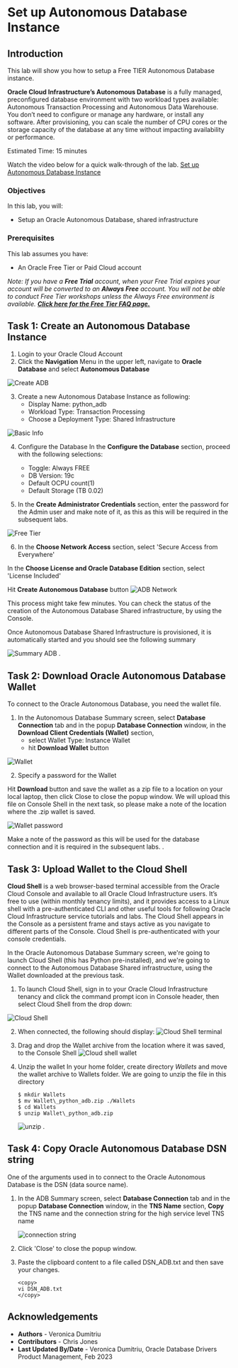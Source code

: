 # Set up Autonomous Database Instance

## Introduction

This lab will show you how to setup a Free TIER Autonomous Database  instance.

**Oracle Cloud Infrastructure’s Autonomous Database** is a fully managed, preconfigured database environment with two workload types available: Autonomous Transaction Processing and Autonomous Data Warehouse. You don’t need to configure or manage any hardware, or install any software. After provisioning, you can scale the number of CPU cores or the storage capacity of the database at any time without impacting availability or performance.

Estimated Time: 15 minutes

Watch the video below for a quick walk-through of the lab.
[Set up Autonomous Database Instance](videohub:1_dwsfp4a3)

### Objectives

In this lab, you will:

- Setup an Oracle Autonomous Database, shared infrastructure

### Prerequisites

This lab assumes you have: 
- An Oracle Free Tier or Paid Cloud account 


*Note: If you have a **Free Trial** account, when your Free Trial expires your account will be converted to an **Always Free** account. You will not be able to conduct Free Tier workshops unless the Always Free environment is available. **[Click here for the Free Tier FAQ page.](https://www.oracle.com/cloud/free/faq.html)***

## Task 1: Create an Autonomous Database Instance

1.  Login to your Oracle Cloud Account
2.  Click the **Navigation** Menu in the upper left, navigate to **Oracle Database** and select **Autonomous Database**

 ![Create ADB](./images/create_adb.png " ")

3. Create a new Autonomous Database Instance as following:
    - Display Name: python_adb
    - Workload Type: Transaction Processing
    - Choose a Deployment Type: Shared Infrastructure

 ![Basic Info](./images/basic_info.png " ")

4. Configure the Database
In the **Configure the Database** section, proceed with the following selections: 
    - Toggle: Always FREE
    - DB Version: 19c
    - Default OCPU count(1)
    - Default Storage (TB 0.02)

5. In the **Create Administrator Credentials** section, enter the password for the Admin user and make note of it, as this as this will be required in the subsequent labs.

 ![Free Tier](./images/free_tier.png " ")

6. In the **Choose Network Access** section, select 'Secure Access from Everywhere'

In the **Choose License and Oracle Database Edition** section, select 'License Included'

Hit **Create Autonomous Database** button
 ![ADB Network](./images/adb_network.png " ")

This process might take few minutes. You can check the status of the creation of the Autonomous Database Shared infrastructure, by using the Console.

Once Autonomous Database Shared Infrastructure is provisioned, it is automatically started and you should see the following summary

 ![Summary ADB](./images/summary.png " ")
.

## Task 2: Download Oracle Autonomous Database Wallet

To connect to the Oracle Autonomous Database, you need the wallet file.

1.  In the Autonomous Database Summary screen, select **Database Connection** tab and in the popup **Database Connection** window, in the **Download Client Credentials (Wallet)** section, 
    -  select Wallet Type: Instance Wallet
    - hit **Download Wallet** button

 ![Wallet](./images/wallet.png " ")

2. Specify a password for the Wallet

Hit **Download** button and save the wallet as a zip file to a location on your local laptop, then click Close to close the popup window. We will upload this file on Console Shell in the next task, so please make a note of the location where the .zip wallet is saved.

 ![Wallet password](./images/wallet_password.png " ")

Make a note of the password as this will be used for the database connection and it is required in the subsequent labs.
.

## Task 3: Upload Wallet to the Cloud Shell

**Cloud Shell**  is a web browser-based terminal accessible from the Oracle Cloud Console and available to all Oracle Cloud Infrastructure users. It’s free to use (within monthly tenancy limits), and it provides access to a Linux shell with a pre-authenticated CLI and other useful tools for following Oracle Cloud Infrastructure service tutorials and labs. The Cloud Shell appears in the Console as a persistent frame and stays active as you navigate to different parts of the Console. Cloud Shell is pre-authenticated with your console credentials.

In the Oracle Autonomous Database Summary screen, we're going to launch Cloud Shell (this has Python pre-installed), and we're going to connect to the Autonomous Database Shared infrastructure, using the Wallet downloaded at the previous task.  

1. To launch Cloud Shell, sign in to your Oracle Cloud Infrastructure tenancy and click the command prompt icon in Console header, then select Cloud Shell from the drop down:

 ![Cloud Shell](./images/cloud_shell.png " ")

2. When connected, the following should display:
 ![Cloud Shell terminal](./images/cloud_shell_term.png " ")

3. Drag and drop the Wallet archive from the location where it was saved, to the Console Shell
 ![Cloud shell wallet](./images/cloud_shell_wallet.png " ")

4. Unzip the wallet
In your home folder, create directory _Wallets_ and move the wallet archive to Wallets folder. We are going to unzip the file in this directory
    ````
    $ mkdir Wallets
    $ mv Wallet\_python_adb.zip ./Wallets
    $ cd Wallets
    $ unzip Wallet\_python_adb.zip
    ````
    ![unzip](./images/shell_unzip.png " ")
.

## Task 4: Copy Oracle Autonomous Database DSN string

One of the arguments used in to connect to the Oracle Autonomous Database is the DSN (data source name).  

1.  In the ADB Summary screen, select **Database Connection** tab and in the popup **Database Connection** window, in the **TNS Name** section, **Copy** the TNS name and the connection string for the high service level TNS name

    ![connection string](./images/conn-string.png " ")

2. Click 'Close' to close the popup window.

3. Paste the clipboard content to a file called DSN_ADB.txt and then save your changes.
    ````
    <copy>
    vi DSN_ADB.txt
    </copy>
    ````
## Acknowledgements
- **Authors** - Veronica Dumitriu
- **Contributors** - Chris Jones
- **Last Updated By/Date** - Veronica Dumitriu, Oracle Database Drivers Product Management, Feb 2023